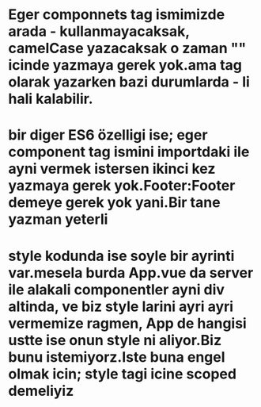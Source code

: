 # Eger  componnets tag ismimizde arada - kullanmayacaksak, camelCase yazacaksak o zaman "" icinde yazmaya gerek yok.ama tag olarak yazarken bazi durumlarda - li hali kalabilir.

# bir diger ES6 özelligi ise; eger component tag ismini importdaki ile ayni vermek istersen ikinci kez yazmaya gerek yok.Footer:Footer demeye gerek yok yani.Bir tane yazman yeterli

# style kodunda ise soyle bir ayrinti var.mesela burda App.vue da server ile alakali componentler ayni div altinda, ve biz style larini ayri ayri vermemize ragmen, App de hangisi ustte ise onun style ni aliyor.Biz bunu istemiyorz.Iste buna engel olmak icin; style tagi icine scoped demeliyiz
